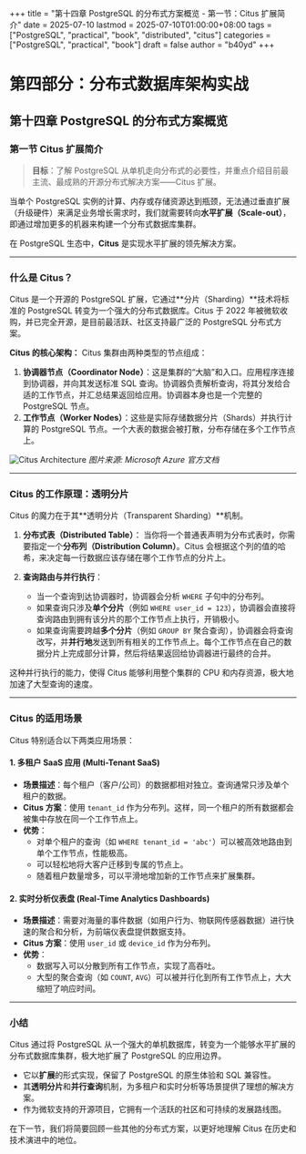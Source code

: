 +++
title = "第十四章 PostgreSQL 的分布式方案概览 - 第一节：Citus 扩展简介"
date = 2025-07-10
lastmod = 2025-07-10T01:00:00+08:00
tags = ["PostgreSQL", "practical", "book", "distributed", "citus"]
categories = ["PostgreSQL", "practical", "book"]
draft = false
author = "b40yd"
+++

# 第四部分：分布式数据库架构实战
## 第十四章 PostgreSQL 的分布式方案概览
### 第一节 Citus 扩展简介

> **目标**：了解 PostgreSQL 从单机走向分布式的必要性，并重点介绍目前最主流、最成熟的开源分布式解决方案——Citus 扩展。

当单个 PostgreSQL 实例的计算、内存或存储资源达到瓶颈，无法通过垂直扩展（升级硬件）来满足业务增长需求时，我们就需要转向**水平扩展（Scale-out）**，即通过增加更多的机器来构建一个分布式数据库集群。

在 PostgreSQL 生态中，**Citus** 是实现水平扩展的领先解决方案。

---

### 什么是 Citus？

Citus 是一个开源的 PostgreSQL 扩展，它通过**分片（Sharding）**技术将标准的 PostgreSQL 转变为一个强大的分布式数据库。Citus 于 2022 年被微软收购，并已完全开源，是目前最活跃、社区支持最广泛的 PostgreSQL 分布式方案。

**Citus 的核心架构：**
Citus 集群由两种类型的节点组成：
1.  **协调器节点（Coordinator Node）**：这是集群的“大脑”和入口。应用程序连接到协调器，并向其发送标准 SQL 查询。协调器负责解析查询，将其分发给合适的工作节点，并汇总结果返回给应用。协调器本身也是一个完整的 PostgreSQL 节点。
2.  **工作节点（Worker Nodes）**：这些是实际存储数据分片（Shards）并执行计算的 PostgreSQL 节点。一个大表的数据会被打散，分布存储在多个工作节点上。

![Citus Architecture](https://learn.microsoft.com/azure/cosmos-db/postgresql/media/overview/coordinator-workers.png)
*图片来源: Microsoft Azure 官方文档*

---

### Citus 的工作原理：透明分片

Citus 的魔力在于其**透明分片（Transparent Sharding）**机制。

1.  **分布式表（Distributed Table）**：
    当你将一个普通表声明为分布式表时，你需要指定一个**分布列（Distribution Column）**。Citus 会根据这个列的值的哈希，来决定每一行数据应该存储在哪个工作节点的分片上。

2.  **查询路由与并行执行**：
    -   当一个查询到达协调器时，协调器会分析 `WHERE` 子句中的分布列。
    -   如果查询只涉及**单个分片**（例如 `WHERE user_id = 123`），协调器会直接将查询路由到拥有该分片的那个工作节点上执行，开销极小。
    -   如果查询需要跨越**多个分片**（例如 `GROUP BY` 聚合查询），协调器会将查询改写，并**并行地**发送到所有相关的工作节点上。每个工作节点在自己的数据分片上完成部分计算，然后将结果返回给协调器进行最终的合并。

这种并行执行的能力，使得 Citus 能够利用整个集群的 CPU 和内存资源，极大地加速了大型查询的速度。

---

### Citus 的适用场景

Citus 特别适合以下两类应用场景：

#### 1. 多租户 SaaS 应用 (Multi-Tenant SaaS)

-   **场景描述**：每个租户（客户/公司）的数据都相对独立。查询通常只涉及单个租户的数据。
-   **Citus 方案**：使用 `tenant_id` 作为分布列。这样，同一个租户的所有数据都会被集中存放在同一个工作节点上。
-   **优势**：
    -   对单个租户的查询（如 `WHERE tenant_id = 'abc'`）可以被高效地路由到单个工作节点，性能极高。
    -   可以轻松地将大客户迁移到专属的节点上。
    -   随着租户数量增多，可以平滑地增加新的工作节点来扩展集群。

#### 2. 实时分析仪表盘 (Real-Time Analytics Dashboards)

-   **场景描述**：需要对海量的事件数据（如用户行为、物联网传感器数据）进行快速的聚合和分析，为前端仪表盘提供数据支持。
-   **Citus 方案**：使用 `user_id` 或 `device_id` 作为分布列。
-   **优势**：
    -   数据写入可以分散到所有工作节点，实现了高吞吐。
    -   大型的聚合查询（如 `COUNT`, `AVG`）可以被并行化到所有工作节点上，大大缩短了响应时间。

---

### 小结

Citus 通过将 PostgreSQL 从一个强大的单机数据库，转变为一个能够水平扩展的分布式数据库集群，极大地扩展了 PostgreSQL 的应用边界。
-   它以**扩展**的形式实现，保留了 PostgreSQL 的原生体验和 SQL 兼容性。
-   其**透明分片**和**并行查询**机制，为多租户和实时分析等场景提供了理想的解决方案。
-   作为微软支持的开源项目，它拥有一个活跃的社区和可持续的发展路线图。

在下一节，我们将简要回顾一些其他的分布式方案，以更好地理解 Citus 在历史和技术演进中的地位。

